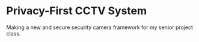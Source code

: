 # Privacy-First CCTV System
Making a new and secure security camera framework for my senior project class.
